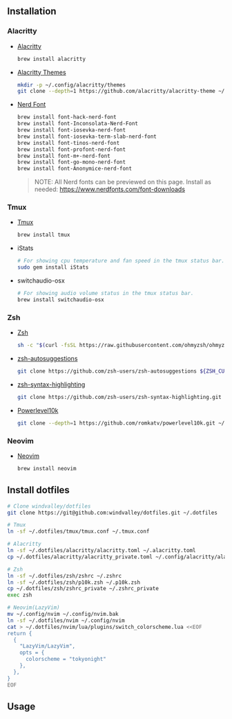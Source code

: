 ## Installation

### Alacritty

- [Alacritty](https://github.com/alacritty/alacritty)

  ```sh
  brew install alacritty
  ```

- [Alacritty Themes](https://github.com/alacritty/alacritty-theme)

  ```sh
  mkdir -p ~/.config/alacritty/themes
  git clone --depth=1 https://github.com/alacritty/alacritty-theme ~/.config/alacritty/themes
  ```

- [Nerd Font](https://github.com/ryanoasis/nerd-fonts)

  ```sh
  brew install font-hack-nerd-font
  brew install font-Inconsolata-Nerd-Font 
  brew install font-iosevka-nerd-font
  brew install font-iosevka-term-slab-nerd-font
  brew install font-tinos-nerd-font
  brew install font-profont-nerd-font
  brew install font-m+-nerd-font
  brew install font-go-mono-nerd-font
  brew install font-Anonymice-nerd-font
  ```

  > NOTE: All Nerd fonts can be previewed on this page. Install as needed: <https://www.nerdfonts.com/font-downloads>


### Tmux

- [Tmux](https://github.com/tmux/tmux)

  ```sh
  brew install tmux
  ```

- iStats

  ```sh
  # For showing cpu temperature and fan speed in the tmux status bar.
  sudo gem install iStats
  ```

- switchaudio-osx

  ```sh
  # For showing audio volume status in the tmux status bar.
  brew install switchaudio-osx
  ```

### Zsh

- [Zsh](https://github.com/ohmyzsh/ohmyzsh)

  ```sh
  sh -c "$(curl -fsSL https://raw.githubusercontent.com/ohmyzsh/ohmyzsh/master/tools/install.sh)"
  ```

- [zsh-autosuggestions](https://github.com/zsh-users/zsh-autosuggestions)

  ```sh
  git clone https://github.com/zsh-users/zsh-autosuggestions ${ZSH_CUSTOM:-~/.oh-my-zsh/custom}/plugins/zsh-autosuggestions
  ```

- [zsh-syntax-highlighting](https://github.com/zsh-users/zsh-syntax-highlighting)

  ```sh
  git clone https://github.com/zsh-users/zsh-syntax-highlighting.git ${ZSH_CUSTOM:-~/.oh-my-zsh/custom}/plugins/zsh-syntax-highlighting
  ```

- [Powerlevel10k](https://github.com/romkatv/powerlevel10k)

  ```sh
  git clone --depth=1 https://github.com/romkatv/powerlevel10k.git ~/.powerlevel10k
  ```

### Neovim

- [Neovim](https://github.com/neovim/neovim)

  ```sh
  brew install neovim
  ```

## Install dotfiles

```sh
# Clone windvalley/dotfiles
git clone https://git@github.com:windvalley/dotfiles.git ~/.dotfiles

# Tmux
ln -sf ~/.dotfiles/tmux/tmux.conf ~/.tmux.conf

# Alacritty
ln -sf ~/.dotfiles/alacritty/alacritty.toml ~/.alacritty.toml
cp ~/.dotfiles/alacritty/alacritty_private.toml ~/.config/alacritty/alacritty_private.toml

# Zsh
ln -sf ~/.dotfiles/zsh/zshrc ~/.zshrc
ln -sf ~/.dotfiles/zsh/p10k.zsh ~/.p10k.zsh
cp ~/.dotfiles/zsh/zshrc_private ~/.zshrc_private
exec zsh

# Neovim(LazyVim)
mv ~/.config/nvim ~/.config/nvim.bak
ln -sf ~/.dotfiles/nvim ~/.config/nvim
cat > ~/.dotfiles/nvim/lua/plugins/switch_colorscheme.lua <<EOF
return {
  {
    "LazyVim/LazyVim",
    opts = {
      colorscheme = "tokyonight"
    },
  },
}
EOF
```

## Usage
